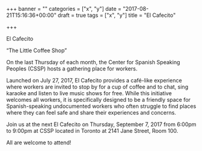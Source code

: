 +++
banner = ""
categories = ["x", "y"]
date = "2017-08-21T15:16:36+00:00"
draft = true
tags = ["x", "y"]
title = "El Cafecito"

+++


El Cafecito

“The Little Coffee Shop”

On the last Thursday of each month, the Center for Spanish Speaking Peoples (CSSP) hosts a gathering place for workers.

Launched on July 27, 2017, El Cafecito provides a café-like experience where workers are invited to stop by for a cup of coffee and to chat, sing karaoke and listen to live music shows for free. While this initiative welcomes all workers, it is specifically designed to be a friendly space for Spanish-speaking undocumented workers who often struggle to find places where they can feel safe and share their experiences and concerns.

Join us at the next El Cafecito on Thursday, September 7, 2017 from 6:00pm to 9:00pm at  CSSP located in Toronto at 2141 Jane Street, Room 100.

All are welcome to attend!